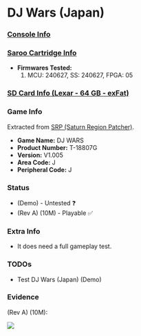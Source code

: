 # DJ Wars (Japan)

### [Console Info](../../../../../Info/Consoles/VA13/README.md)

### [Saroo Cartridge Info](../../../../../Info/Cartridges/RetroGameParadiseStore/1.32F/README.md)

- <b>Firmwares Tested:</b>
  1. MCU: 240627, SS: 240627, FPGA: 05

### [SD Card Info (Lexar - 64 GB - exFat)](../../../../../Info/SdCards/Lexar/64GB/exfat/README.md)

### Game Info

Extracted from [SRP (Saturn Region Patcher)](https://segaxtreme.net/resources/saturn-region-patcher.81/download).

- <b>Game Name:</b> DJ WARS
- <b>Product Number:</b> T-18807G
- <b>Version:</b> V1.005
- <b>Area Code:</b> J
- <b>Peripheral Code:</b> J

### Status

- (Demo) - Untested :question:
- (Rev A) (10M) - Playable :white_check_mark:

### Extra Info

- It does need a full gameplay test.

### TODOs

- Test DJ Wars (Japan) (Demo)

### Evidence

(Rev A) (10M):

[![](https://img.youtube.com/vi/3sk6TJv8dMI/0.jpg)](https://www.youtube.com/watch?v=3sk6TJv8dMI)
